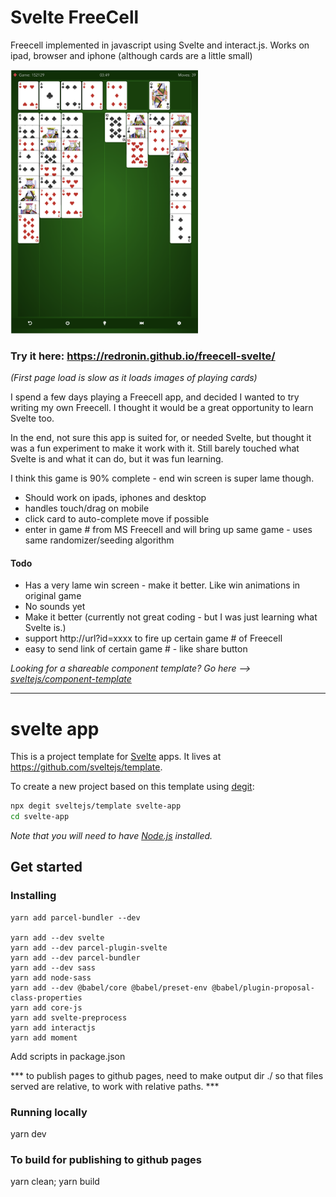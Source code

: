 # Svelte FreeCell

Freecell implemented in javascript using Svelte and interact.js. Works on ipad, browser and iphone (although cards are a little small)

<img src="/public/images/freecell_screenshot.png" width="300"/>


### Try it here: https://redronin.github.io/freecell-svelte/

*(First page load is slow as it loads images of playing cards)*

I spend a few days playing a Freecell app, and decided I wanted to try writing my own Freecell. I thought it would be a great opportunity to learn Svelte too.

In the end, not sure this app is suited for, or needed Svelte, but thought it was a fun experiment to make it work with it. Still barely touched what Svelte is and what it can do, but it was fun learning.

I think this game is 90% complete - end win screen is super lame though. 


* Should work on ipads, iphones and desktop
* handles touch/drag on mobile
* click card to auto-complete move if possible
* enter in game # from MS Freecell and will bring up same game - uses same randomizer/seeding algorithm

#### Todo

* Has a very lame win screen - make it better. Like win animations in original game
* No sounds yet
* Make it better (currently not great coding - but I was just learning what Svelte is.)
* support http://url?id=xxxx to fire up certain game # of Freecell
* easy to send link of certain game # - like share button



*Looking for a shareable component template? Go here --> [sveltejs/component-template](https://github.com/sveltejs/component-template)*

---

# svelte app

This is a project template for [Svelte](https://svelte.dev) apps. It lives at https://github.com/sveltejs/template.

To create a new project based on this template using [degit](https://github.com/Rich-Harris/degit):

```bash
npx degit sveltejs/template svelte-app
cd svelte-app
```

*Note that you will need to have [Node.js](https://nodejs.org) installed.*


## Get started


### Installing

    yarn add parcel-bundler --dev

    yarn add --dev svelte
    yarn add --dev parcel-plugin-svelte
    yarn add --dev parcel-bundler
    yarn add --dev sass
    yarn add node-sass
    yarn add --dev @babel/core @babel/preset-env @babel/plugin-proposal-class-properties
    yarn add core-js
    yarn add svelte-preprocess
    yarn add interactjs
    yarn add moment

Add scripts in package.json


*** to publish pages to github pages, need to make output dir ./ so that files served are relative, to work with relative paths. ***



### Running locally

yarn dev

### To build for publishing to github pages

yarn clean; yarn build
